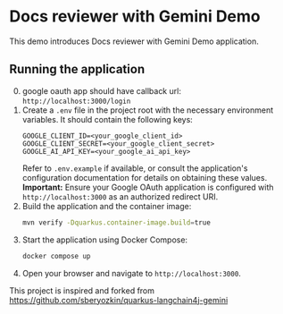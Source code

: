 # Docs reviewer with Gemini Demo

This demo introduces Docs reviewer with Gemini Demo application.

## Running the application


0. google oauth app should have callback url: `http://localhost:3000/login`
1.  Create a `.env` file in the project root with the necessary environment variables. It should contain the following keys:
    ```dotenv
    GOOGLE_CLIENT_ID=<your_google_client_id>
    GOOGLE_CLIENT_SECRET=<your_google_client_secret>
    GOOGLE_AI_API_KEY=<your_google_ai_api_key>
    ```
    Refer to `.env.example` if available, or consult the application's configuration documentation for details on obtaining these values.
    **Important:** Ensure your Google OAuth application is configured with `http://localhost:3000` as an authorized redirect URI.
2.  Build the application and the container image:
    ```bash
    mvn verify -Dquarkus.container-image.build=true
    ```
3.  Start the application using Docker Compose:
    ```bash
    docker compose up
    ```
4.  Open your browser and navigate to `http://localhost:3000`.




This project is inspired and forked from https://github.com/sberyozkin/quarkus-langchain4j-gemini

